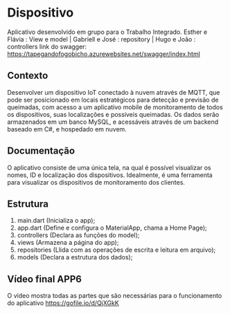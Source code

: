 # Dispositivo

Aplicativo desenvolvido em grupo para o Trabalho Integrado. Esther e Flávia : View e model | Gabriell e José : repository | Hugo e João : controllers
link do swagger:
https://tapegandofogobicho.azurewebsites.net/swagger/index.html

## Contexto

Desenvolver um dispositivo IoT conectado à nuvem através de MQTT, que pode ser posicionado em locais estratégicos para detecção e previsão de queimadas, com acesso a um aplicativo mobile de monitoramento de todos os dispositivos, suas localizações e possíveis queimadas. Os dados serão armazenados em um banco MySQL, e acessáveis através de um backend baseado em C#, e hospedado em nuvem.

## Documentação

O aplicativo consiste de uma única tela, na qual é possível visualizar os nomes, ID e localização dos dispositivos. Idealmente, é uma ferramenta para visualizar os dispositivos de monitoramento dos clientes.

## Estrutura
1. main.dart (Inicializa o app);
2. app.dart (Define e configura o MaterialApp, chama a Home Page);
3. controllers (Declara as funções do model);
4. views (Armazena a página do app);
5. repositories (Llida com as operações de escrita e leitura em arquivo);
6. models (Declara a estrutura dos dados);

## Vídeo final APP6

O vídeo mostra todas as partes que são necessárias para o funcionamento do aplicativo
https://gofile.io/d/QjXGkK
